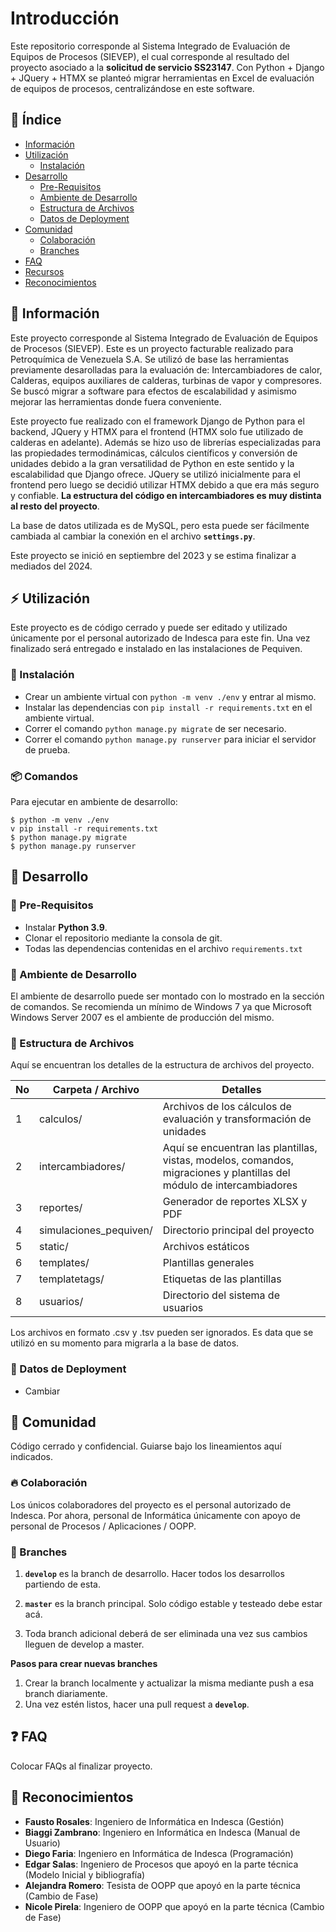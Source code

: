 # Introducción
Este repositorio corresponde al Sistema Integrado de Evaluación de Equipos de Procesos (SIEVEP), el cual corresponde al resultado del proyecto asociado a la **solicitud de servicio SS23147**. Con Python + Django + JQuery + HTMX se planteó migrar herramientas en Excel de evaluación de equipos de procesos, centralizándose en este software.


## :ledger: Índice

- [Información](#beginner-información)
- [Utilización](#zap-utilización)
  - [Instalación](#electric_plug-instalación)
- [Desarrollo](#wrench-desarrollo)
  - [Pre-Requisitos](#notebook-pre-requisitos)
  - [Ambiente de Desarrollo](#nut_and_bolt-ambiente-de-desarrollo)
  - [Estructura de Archivos](#file_folder-estructura-de-archivos)
  - [Datos de Deployment](#rocket-datos-de-deployment)  
- [Comunidad](#cherry_blossom-comunidad)
  - [Colaboración](#fire-colaboración)
  - [Branches](#cactus-branches)
- [FAQ](#question-faq)
- [Recursos](#page_facing_up-recursos)
- [Reconocimientos](#star2-reconocimientos)

##  :beginner: Información
Este proyecto corresponde al Sistema Integrado de Evaluación de Equipos de Procesos (SIEVEP). Este es un proyecto facturable realizado para Petroquímica de Venezuela S.A. Se utilizó de base las herramientas previamente desarolladas para la evaluación de: Intercambiadores de calor, Calderas, equipos auxiliares de calderas, turbinas de vapor y compresores. Se buscó migrar a software para efectos de escalabilidad y asimismo mejorar las herramientas donde fuera conveniente.

Este proyecto fue realizado con el framework Django de Python para el backend, JQuery y HTMX para el frontend (HTMX solo fue utilizado de calderas en adelante). Además se hizo uso de librerías especializadas para las propiedades termodinámicas, cálculos científicos y conversión de unidades debido a la gran versatilidad de Python en este sentido y la escalabilidad que Django ofrece. JQuery se utilizó inicialmente para el frontend pero luego se decidió utilizar HTMX debido a que era más seguro y confiable. **La estructura del código en intercambiadores es muy distinta al resto del proyecto**.

La base de datos utilizada es de MySQL, pero esta puede ser fácilmente cambiada al cambiar la conexión en el archivo **`settings.py`**.

Este proyecto se inició en septiembre del 2023 y se estima finalizar a mediados del 2024.

## :zap: Utilización
Este proyecto es de código cerrado y puede ser editado y utilizado únicamente por el personal autorizado de Indesca para este fin. Una vez finalizado será entregado e instalado en las instalaciones de Pequiven.

###  :electric_plug: Instalación
- Crear un ambiente virtual con `python -m venv ./env` y entrar al mismo.
- Instalar las dependencias con `pip install -r requirements.txt` en el ambiente virtual.
- Correr el comando `python manage.py migrate` de ser necesario.
- Correr el comando `python manage.py runserver` para iniciar el servidor de prueba.

###  :package: Comandos
Para ejecutar en ambiente de desarrollo:

```
$ python -m venv ./env
v pip install -r requirements.txt
$ python manage.py migrate
$ python manage.py runserver
```

##  :wrench: Desarrollo

### :notebook: Pre-Requisitos
- Instalar **Python 3.9**.
- Clonar el repositorio mediante la consola de git.
- Todas las dependencias contenidas en el archivo ``requirements.txt``

###  :nut_and_bolt: Ambiente de Desarrollo
El ambiente de desarrollo puede ser montado con lo mostrado en la sección de comandos. Se recomienda un mínimo de Windows 7 ya que Microsoft Windows Server 2007 es el ambiente de producción del mismo.

###  :file_folder: Estructura de Archivos
Aquí se encuentran los detalles de la estructura de archivos del proyecto.

| No | Carpeta / Archivo | Detalles 
|----|------------|-------|
| 1  | calculos/ | Archivos de los cálculos de evaluación y transformación de unidades
| 2  | intercambiadores/ | Aquí se encuentran las plantillas, vistas, modelos, comandos, migraciones y plantillas del módulo de intercambiadores
| 3  | reportes/ | Generador de reportes XLSX y PDF
| 4  | simulaciones_pequiven/ | Directorio principal del proyecto
| 5  | static/ | Archivos estáticos
| 6  | templates/ | Plantillas generales
| 7  | templatetags/ | Etiquetas de las plantillas
| 8  | usuarios/ | Directorio del sistema de usuarios

Los archivos en formato .csv y .tsv pueden ser ignorados. Es data que se utilizó en su momento para migrarla a la base de datos.

### :rocket: Datos de Deployment
- Cambiar

## :cherry_blossom: Comunidad

Código cerrado y confidencial. Guiarse bajo los lineamientos aquí indicados.

 ###  :fire: Colaboración
Los únicos colaboradores del proyecto es el personal autorizado de Indesca. Por ahora, personal de Informática únicamente con apoyo de personal de Procesos / Aplicaciones / OOPP.

 ### :cactus: Branches

1. **`develop`** es la branch de desarrollo. Hacer todos los desarrollos partiendo de esta.

2. **`master`** es la branch principal. Solo código estable y testeado debe estar acá.

3. Toda branch adicional deberá de ser eliminada una vez sus cambios lleguen de develop a master.

**Pasos para crear nuevas branches**

1. Crear la branch localmente y actualizar la misma mediante push a esa branch diariamente.
2. Una vez estén listos, hacer una pull request a **`develop`**.

## :question: FAQ
Colocar FAQs al finalizar proyecto.

## :star2: Reconocimientos
- **Fausto Rosales**: Ingeniero de Informática en Indesca (Gestión)
- **Biaggi Zambrano**: Ingeniero en Informática en Indesca (Manual de Usuario)
- **Diego Faria**: Ingeniero en Informática de Indesca (Programación)
- **Edgar Salas**: Ingeniero de Procesos que apoyó en la parte técnica (Modelo Inicial y bibliografía)
- **Alejandra Romero**: Tesista de OOPP que apoyó en la parte técnica (Cambio de Fase)
- **Nicole Pirela**: Ingeniero de OOPP que apoyó en la parte técnica (Cambio de Fase)
